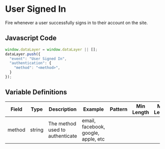# User Signed In

Fire whenever a user successfully signs in to their account on the site.

## Javascript Code

```js
window.dataLayer = window.dataLayer || [];
dataLayer.push({
  "event": "User Signed In",
  "authentication": {
    "method": "<method>",
  }
});
```

## Variable Definitions

|Field|Type|Description|Example|Pattern|Min Length|Max Length|Minimum|Maximum|Multiple Of|
| --- | --- | --- | --- | --- | --- | --- | --- | --- | --- |
|method|string|The method used to authenticate|email, facebook, google, apple, etc|
